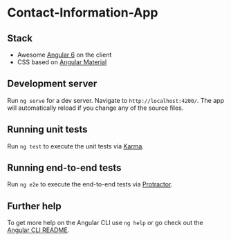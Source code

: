 # Contact-Information-App
<article>
<h2>Stack</h2>
<ul>
<li>Awesome <a href="https://angular.io/" rel="nofollow">Angular 6</a> on the client</li>
<li>CSS based on <a href="https://material.angular.io/" rel="nofollow">Angular Material</a></li>
</ul>
<h2><a id="user-content-running-end-to-end-tests" class="anchor" aria-hidden="true" href="#development-server"></a>Development server</h2>
<p>Run <code>ng serve</code> for a dev server. Navigate to <code>http://localhost:4200/</code>. The app will automatically reload if you change any of the source files.</p>
<h2><a id="user-content-running-unit-tests" class="anchor" aria-hidden="true" href="#running-unit-tests"></a>Running unit tests</h2>
<p>Run <code>ng test</code> to execute the unit tests via <a href="https://karma-runner.github.io" rel="nofollow">Karma</a>.</p>
<h2><a id="user-content-running-end-to-end-tests" class="anchor" aria-hidden="true" href="#running-end-to-end-tests"></a>Running end-to-end tests</h2>
<p>Run <code>ng e2e</code> to execute the end-to-end tests via <a href="http://www.protractortest.org/" rel="nofollow">Protractor</a>.</p>
<h2><a id="user-content-further-help" class="anchor" aria-hidden="true" href="#further-help"></a>Further help</h2>
<p>To get more help on the Angular CLI use <code>ng help</code> or go check out the <a href="https://github.com/angular/angular-cli/blob/master/README.md">Angular CLI README</a>.</p>
</article>
